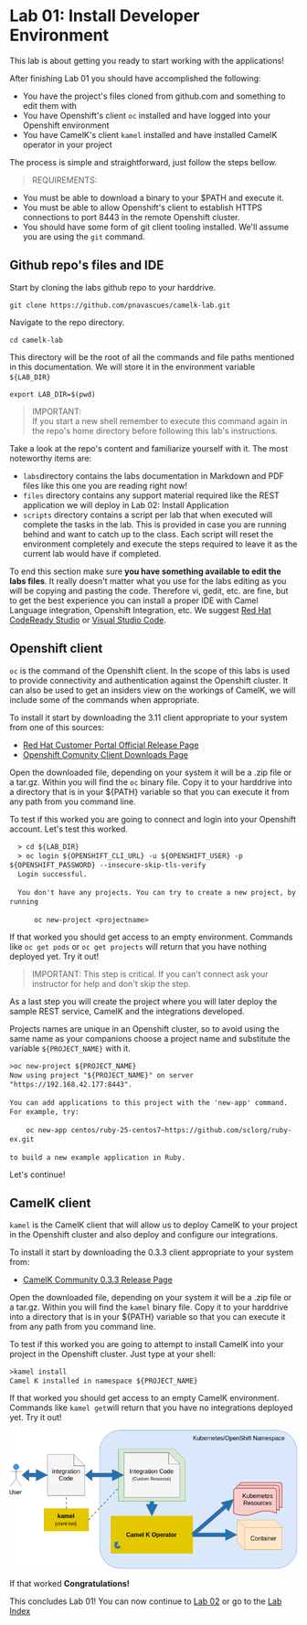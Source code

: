 # Lab 01: Install Developer Environment

This lab is about getting you ready to start working with the applications!

After finishing Lab 01 you should have accomplished the following:

  * You have the project's files cloned from github.com and something to edit them with
  * You have Openshift's client ``oc`` installed and have logged into your Openshift environment
  * You have CamelK's client ``kamel`` installed and have installed CamelK operator in your project

The process is simple and straightforward, just follow the steps bellow.   

> REQUIREMENTS:
* You must be able to download a binary to your $PATH and execute it.
* You must be able to allow Openshift's client to establish HTTPS connections to port 8443 in the remote Openshift cluster.     
* You should have some form of git client tooling installed. We'll assume you are using the ``git`` command.  

## Github repo's files and IDE

Start by cloning the labs github repo to your harddrive.

    git clone https://github.com/pnavascues/camelk-lab.git

Navigate to the repo directory.

    cd camelk-lab

This directory will be the root of all the commands and file paths mentioned in this documentation. We will store it in the environment variable ``${LAB_DIR}``  

    export LAB_DIR=$(pwd)

> IMPORTANT:<br>
  If you start a new shell remember to execute this command again in the repo's home directory before following this lab's instructions.  

Take a look at the repo's content and familiarize yourself with it. The most noteworthy items are:

* ``labs``directory contains the labs documentation in Markdown and PDF files like this one you are reading right now!
* ``files`` directory contains any support material required like the REST application we will deploy in Lab 02: Install Application
* ``scripts`` directory contains a script per lab that when executed will complete the tasks in the lab. This is provided in case you are running behind and want to catch up to the class. Each script will reset the environment completely and execute the steps required to leave it as the current lab would have if completed.  

To end this section make sure **you have something available to edit the labs files**. It really doesn't matter what you use for the labs editing as you will be copying and pasting the code. Therefore vi, gedit, etc. are fine, but to get the best experience you can install a proper IDE with Camel Language integration, Openshift Integration, etc. We suggest [Red Hat CodeReady Studio](https://developers.redhat.com/products/codeready-studio/download/) or [Visual Studio Code](https://code.visualstudio.com/download).

## Openshift client

`oc` is the command of the Openshift client. In the scope of this labs is used to provide connectivity and authentication against the Openshift cluster. It can also be used to get an insiders view on the workings of CamelK, we will include some of the commands when appropriate.   

To install it start by downloading the 3.11 client appropriate to your system from one of this sources:
* [Red Hat Customer Portal Official Release Page](https://access.redhat.com/downloads/content/290/ver=3.11/rhel---7/3.11.98/x86_64/product-software)
* [Openshift Comunity Client Downloads Page](https://access.redhat.com/downloads/content/290/ver=3.11/rhel---7/3.11.98/x86_64/product-software)

Open the downloaded file, depending on your system it will be a .zip file or a tar.gz. Within you will find the ``oc`` binary file. Copy it to your harddrive into a directory that is in your ${PATH} variable so that you can execute it from any path from you command line.

To test if this worked you are going to connect and login into your Openshift account. Let's test this worked.

      > cd ${LAB_DIR}
      > oc login ${OPENSHIFT_CLI_URL} -u ${OPENSHIFT_USER} -p ${OPENSHIFT_PASSWORD} --insecure-skip-tls-verify
      Login successful.

      You don't have any projects. You can try to create a new project, by running

          oc new-project <projectname>

If that worked you should get access to an empty environment. Commands like `oc get pods` or `oc get projects` will return that you have nothing deployed yet. Try it out!

> IMPORTANT:
  This step is critical. If you can't connect ask your instructor for help and don't skip the step.

As a last step you will create the project where you will later deploy the sample REST service, CamelK and the integrations developed.

Projects names are unique in an Openshift cluster, so to avoid using the same name as your companions choose a project name and substitute the variable ``${PROJECT_NAME}`` with it.

    >oc new-project ${PROJECT_NAME}
    Now using project "${PROJECT_NAME}" on server "https://192.168.42.177:8443".

    You can add applications to this project with the 'new-app' command. For example, try:

        oc new-app centos/ruby-25-centos7~https://github.com/sclorg/ruby-ex.git

    to build a new example application in Ruby.

Let's continue!

## CamelK client

`kamel` is the CamelK client that will allow us to deploy CamelK to your project in the Openshift cluster and also deploy and configure our integrations.

To install it start by downloading the 0.3.3 client appropriate to your system from:
* [CamelK Community 0.3.3 Release Page](https://github.com/apache/camel-k/releases/tag/0.3.3)

Open the downloaded file, depending on your system it will be a .zip file or a tar.gz. Within you will find the `kamel` binary file. Copy it to your harddrive into a directory that is in your ${PATH} variable so that you can execute it from any path from you command line.

To test if this worked you are going to attempt to install CamelK into your project in the Openshift cluster. Just type at your shell:

    >kamel install                                       
    Camel K installed in namespace ${PROJECT_NAME}

If that worked you should get access to an empty CamelK environment. Commands like `kamel get`will return that you have no integrations deployed yet. Try it out!

![alt text](https://github.com/pnavascues/camelk-lab/raw/master/labs/images/post-camel-k-architecture-detail.png "CamelK Architecture")

If that worked **Congratulations!**

This concludes Lab 01! You can now continue to [Lab 02](https://github.com/pnavascues/camelk-lab/blob/master/labs/lab02-install-applications.md) or go to the [Lab Index](https://github.com/pnavascues/camelk-lab/blob/master/README.md)
